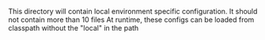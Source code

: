 This directory will contain local environment specific configuration.
It should not contain more than 10 files
At runtime, these configs can be loaded from classpath without the "local" in the path